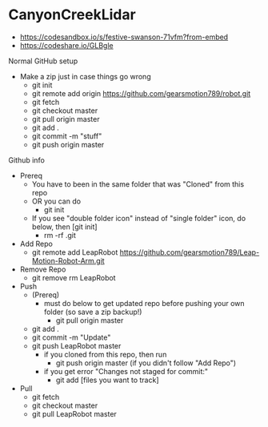 # CanyonCreekLidar

- https://codesandbox.io/s/festive-swanson-71vfm?from-embed
- https://codeshare.io/GLBgle

Normal GitHub setup
- Make a zip just in case things go wrong
    - git init
    - git remote add origin https://github.com/gearsmotion789/robot.git
    - git fetch
    - git checkout master
    - git pull origin master
    - git add .
    - git commit -m "stuff"
    - git push origin master

Github info
- Prereq
    - You have to been in the same folder that was "Cloned" from this repo
    - OR you can do
        - git init
    - If you see "double folder icon" instead of "single folder" icon, do below, then [git init]
        - rm -rf .git
- Add Repo
    - git remote add LeapRobot https://github.com/gearsmotion789/Leap-Motion-Robot-Arm.git
- Remove Repo
    - git remove rm LeapRobot
- Push
    - (Prereq)
        - must do below to get updated repo before pushing your own folder (so save a zip backup!)
            - git pull origin master
    - git add .
    - git commit -m "Update"
    - git push LeapRobot master
        - if you cloned from this repo, then run
            - git push origin master (if you didn't follow "Add Repo")
        - if you get error "Changes not staged for commit:"
            - git add [files you want to track]
- Pull
    - git fetch
    - git checkout master
    - git pull LeapRobot master
